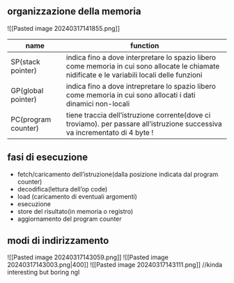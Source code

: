 
## organizzazione della memoria
![[Pasted image 20240317141855.png]]

| name                | function                                                                                                                                       |
| ------------------- | ---------------------------------------------------------------------------------------------------------------------------------------------- |
| SP(stack pointer)   | indica fino a dove interpretare lo spazio libero come memoria in cui sono allocate le chiamate nidificate e le variabili locali delle funzioni |
| GP(global pointer)  | indica fino a dove intrepretare lo spazio libero come memoria in cui sono allocati i dati dinamici non-locali                                  |
| PC(program counter) | tiene traccia dell’istruzione corrente(dove ci troviamo). per passare all’istruzione successiva va incrementato di 4 byte !                    |
## fasi di esecuzione
- fetch/caricamento dell’istruzione(dalla posizione indicata dal program counter)
- decodifica(lettura dell’op code)
- load (caricamento di eventuali argomenti)
- esecuzione
- store del risultato(in memoria o registro)
- aggiornamento del program counter
## modi di indirizzamento
![[Pasted image 20240317143059.png]]
![[Pasted image 20240317143003.png|400]]
![[Pasted image 20240317143111.png]]
//kinda interesting but boring ngl